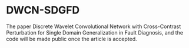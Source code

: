 # DWCN-SDGFD
The paper Discrete Wavelet Convolutional Network with Cross-Contrast Perturbation for Single Domain Generalization in Fault Diagnosis, and the code will be made public once the article is accepted.
